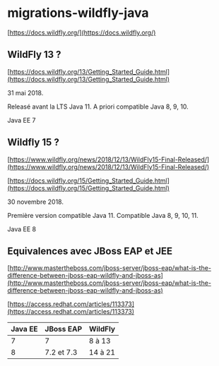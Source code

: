 # migrations-wildfly-java

[https://docs.wildfly.org/](https://docs.wildfly.org/)

## WildFly 13 ?

[https://docs.wildfly.org/13/Getting_Started_Guide.html](https://docs.wildfly.org/13/Getting_Started_Guide.html)

31 mai 2018. 

Releasé avant la LTS Java 11. A priori compatible Java 8, 9, 10.

Java EE 7

## Wildfly 15 ?

[https://www.wildfly.org/news/2018/12/13/WildFly15-Final-Released/](https://www.wildfly.org/news/2018/12/13/WildFly15-Final-Released/)

[https://docs.wildfly.org/15/Getting_Started_Guide.html](https://docs.wildfly.org/15/Getting_Started_Guide.html)

30 novembre 2018.

Première version compatible Java 11. Compatible Java 8, 9, 10, 11.

Java EE 8

## Equivalences avec JBoss EAP et JEE

[http://www.mastertheboss.com/jboss-server/jboss-eap/what-is-the-difference-between-jboss-eap-wildfly-and-jboss-as](http://www.mastertheboss.com/jboss-server/jboss-eap/what-is-the-difference-between-jboss-eap-wildfly-and-jboss-as)

[https://access.redhat.com/articles/113373](https://access.redhat.com/articles/113373)

| Java EE       | JBoss EAP    | WildFly       |
| ------------- | -------------| ------------- |
| 7             | 7            | 8 à 13        |
| 8             | 7.2 et 7.3   | 14 à 21       |
